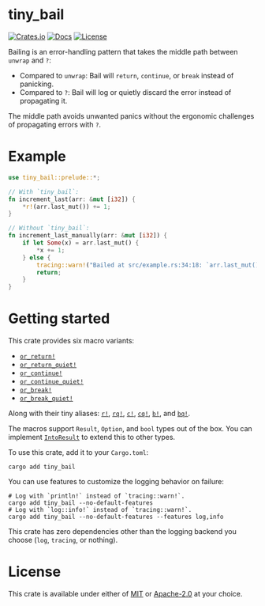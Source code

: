# tiny_bail

[![Crates.io](https://img.shields.io/crates/v/tiny_bail.svg?style=for-the-badge)](https://crates.io/crates/tiny_bail)
[![Docs](https://img.shields.io/docsrs/tiny_bail/latest?style=for-the-badge)](https://docs.rs/tiny_bail/latest/tiny_bail/)
[![License](https://img.shields.io/badge/license-MIT%2FApache-blue.svg?style=for-the-badge)](https://github.com/benfrankel/tiny_bail)

Bailing is an error-handling pattern that takes the middle path between `unwrap` and `?`:
- Compared to `unwrap`: Bail will `return`, `continue`, or `break` instead of panicking.
- Compared to `?`: Bail will log or quietly discard the error instead of propagating it.

The middle path avoids unwanted panics without the ergonomic challenges of propagating errors with `?`.

# Example

```rust
use tiny_bail::prelude::*;

// With `tiny_bail`:
fn increment_last(arr: &mut [i32]) {
    *r!(arr.last_mut()) += 1;
}

// Without `tiny_bail`:
fn increment_last_manually(arr: &mut [i32]) {
    if let Some(x) = arr.last_mut() {
        *x += 1;
    } else {
        tracing::warn!("Bailed at src/example.rs:34:18: `arr.last_mut()` is `None`");
        return;
    }
}
```

# Getting started

This crate provides six macro variants:
- [`or_return!`](https://docs.rs/tiny_bail/latest/tiny_bail/macro.or_return.html)
- [`or_return_quiet!`](https://docs.rs/tiny_bail/latest/tiny_bail/macro.or_return_quiet.html)
- [`or_continue!`](https://docs.rs/tiny_bail/latest/tiny_bail/macro.or_continue.html)
- [`or_continue_quiet!`](https://docs.rs/tiny_bail/latest/tiny_bail/macro.or_continue_quiet.html)
- [`or_break!`](https://docs.rs/tiny_bail/latest/tiny_bail/macro.or_break.html)
- [`or_break_quiet!`](https://docs.rs/tiny_bail/latest/tiny_bail/macro.or_break_quiet.html)

Along with their tiny aliases:
[`r!`](https://docs.rs/tiny_bail/latest/tiny_bail/macro.r.html),
[`rq!`](https://docs.rs/tiny_bail/latest/tiny_bail/macro.rq.html),
[`c!`](https://docs.rs/tiny_bail/latest/tiny_bail/macro.c.html),
[`cq!`](https://docs.rs/tiny_bail/latest/tiny_bail/macro.cq.html),
[`b!`](https://docs.rs/tiny_bail/latest/tiny_bail/macro.b.html), and
[`bq!`](https://docs.rs/tiny_bail/latest/tiny_bail/macro.bq.html).

The macros support `Result`, `Option`, and `bool` types out of the box. You can implement
[`IntoResult`](https://docs.rs/tiny_bail/latest/tiny_bail/trait.IntoResult.html) to extend this to other types.

To use this crate, add it to your `Cargo.toml`:

```shell
cargo add tiny_bail
```

You can use features to customize the logging behavior on failure:

```shell
# Log with `println!` instead of `tracing::warn!`.
cargo add tiny_bail --no-default-features
# Log with `log::info!` instead of `tracing::warn!`.
cargo add tiny_bail --no-default-features --features log,info
```

This crate has zero dependencies other than the logging backend you choose (`log`, `tracing`, or nothing).

# License

This crate is available under either of [MIT](LICENSE-MIT) or [Apache-2.0](LICENSE-Apache-2.0) at your choice.

